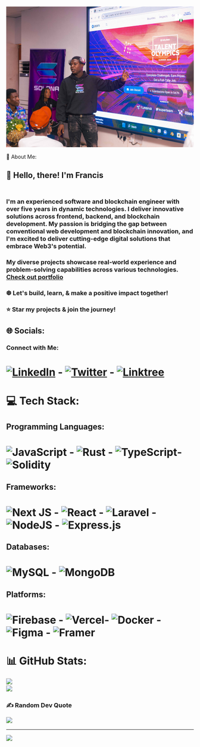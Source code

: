 ![Pic](https://github.com/francis-codex/francis-codex/blob/main/1.jpg)

 💫 About Me:
## 👋 Hello, there! I'm Francis<br><br>
### I'm an experienced software and blockchain engineer with over five years in dynamic technologies. I deliver innovative solutions across frontend, backend, and blockchain development. My passion is bridging the gap between conventional web development and blockchain innovation, and I'm excited to deliver cutting-edge digital solutions that embrace Web3's potential.
### My diverse projects showcase real-world experience and problem-solving capabilities across various technologies. [Check out portfolio](https://franciscodex.vercel.app/) <br>
### ❆ Let's build, learn, & make a positive impact together!<br>
### ⭐️ Star my projects & join the journey!


## 🌐 Socials:
### Connect with Me:
# [![LinkedIn](https://img.shields.io/badge/LinkedIn-%230077B5.svg?logo=linkedin&logoColor=white)](https://www.linkedin.com/in/francis-codex-a84b68247/) - [![Twitter](https://img.shields.io/badge/Twitter-%231DA1F2.svg?logo=Twitter&logoColor=white)](https://twitter.com/francis_codex) - [![Linktree](https://img.shields.io/badge/Linktree-%23000000.svg?logo=linktree&logoColor=white)](https://linktr.ee/franciscodex) 

# 💻 Tech Stack:

## Programming Languages:
 # ![JavaScript](https://img.shields.io/badge/javascript-%23323330.svg?style=for-the-badge&logo=javascript&logoColor=%23F7DF1E) - ![Rust](https://img.shields.io/badge/Rust-%23000000.svg?style=for-the-badge&logo=rust&logoColor=white) - ![TypeScript](https://img.shields.io/badge/typescript-%23007ACC.svg?style=for-the-badge&logo=typescript&logoColor=white)- ![Solidity](https://img.shields.io/badge/Solidity-%23363636.svg?style=for-the-badge&logo=solidity&logoColor=white) 


## Frameworks:
# ![Next JS](https://img.shields.io/badge/Next-black?style=for-the-badge&logo=next.js&logoColor=white) - ![React](https://img.shields.io/badge/react-%2320232a.svg?style=for-the-badge&logo=react&logoColor=%2361DAFB) - ![Laravel](https://img.shields.io/badge/laravel-%23FF2D20.svg?style=for-the-badge&logo=laravel&logoColor=white) - ![NodeJS](https://img.shields.io/badge/node.js-6DA55F?style=for-the-badge&logo=node.js&logoColor=white) - ![Express.js](https://img.shields.io/badge/express.js-%23404d59.svg?style=for-the-badge&logo=express&logoColor=%2361DAFB)


## Databases:
# ![MySQL](https://img.shields.io/badge/mysql-%2300f.svg?style=for-the-badge&logo=mysql&logoColor=white) - ![MongoDB](https://img.shields.io/badge/MongoDB-%234ea94b.svg?style=for-the-badge&logo=mongodb&logoColor=white)

## Platforms:
# ![Firebase](https://img.shields.io/badge/firebase-%23039BE5.svg?style=for-the-badge&logo=firebase) - ![Vercel](https://img.shields.io/badge/vercel-%23000000.svg?style=for-the-badge&logo=vercel&logoColor=white)- ![Docker](https://img.shields.io/badge/docker-%230db7ed.svg?style=for-the-badge&logo=docker&logoColor=white) -![Figma](https://img.shields.io/badge/figma-%23F24E1E.svg?style=for-the-badge&logo=figma&logoColor=white) - ![Framer](https://img.shields.io/badge/Framer-black?style=for-the-badge&logo=framer&logoColor=blue) 

# 📊 GitHub Stats:
![](https://github-readme-stats.vercel.app/api?username=francis-codex&theme=radical&hide_border=false&include_all_commits=true&count_private=true)<br/>
![](https://github-readme-streak-stats.herokuapp.com/?user=francis-codex&theme=radical&hide_border=false)<br/>

### ✍️ Random Dev Quote
![](https://quotes-github-readme.vercel.app/api?type=horizontal&theme=radical)

---
[![](https://visitcount.itsvg.in/api?id=francis-codex&icon=0&color=0)](https://visitcount.itsvg.in)

  
  
